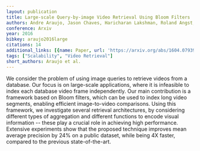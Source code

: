 ```yaml
---
layout: publication
title: Large-scale Query-by-image Video Retrieval Using Bloom Filters
authors: Andre Araujo, Jason Chaves, Haricharan Lakshman, Roland Angst, Bernd Girod
conference: Arxiv
year: 2016
bibkey: araujo2016large
citations: 14
additional_links: [{name: Paper, url: 'https://arxiv.org/abs/1604.07939'}]
tags: ["Scalability", "Video Retrieval"]
short_authors: Araujo et al.
---
```

We consider the problem of using image queries to retrieve videos from a
database. Our focus is on large-scale applications, where it is infeasible to
index each database video frame independently. Our main contribution is a
framework based on Bloom filters, which can be used to index long video
segments, enabling efficient image-to-video comparisons. Using this framework,
we investigate several retrieval architectures, by considering different types
of aggregation and different functions to encode visual information -- these
play a crucial role in achieving high performance. Extensive experiments show
that the proposed technique improves mean average precision by 24% on a public
dataset, while being 4X faster, compared to the previous state-of-the-art.